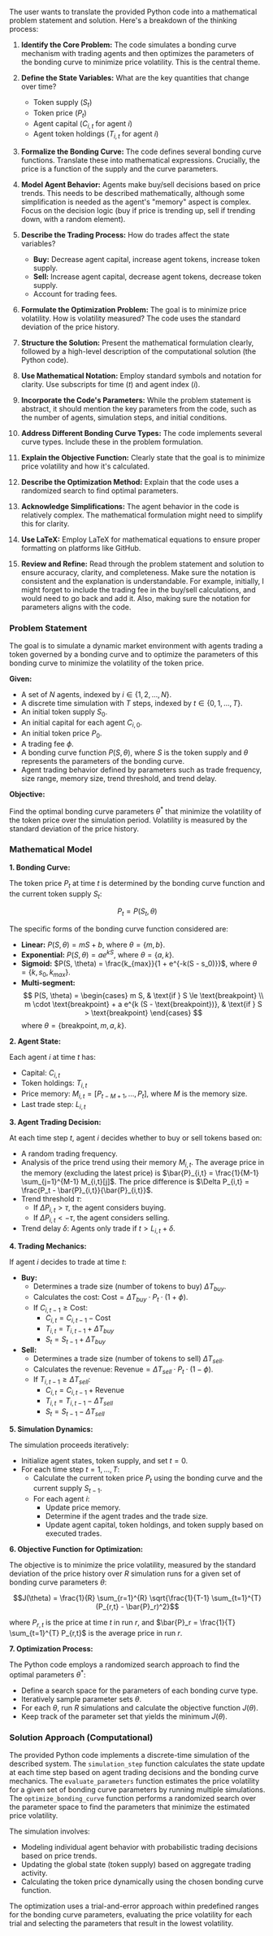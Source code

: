 The user wants to translate the provided Python code into a mathematical problem statement and solution. Here's a breakdown of the thinking process:

1. **Identify the Core Problem:** The code simulates a bonding curve mechanism with trading agents and then optimizes the parameters of the bonding curve to minimize price volatility. This is the central theme.

2. **Define the State Variables:** What are the key quantities that change over time?
    * Token supply ($S_t$)
    * Token price ($P_t$)
    * Agent capital ($C_{i,t}$ for agent $i$)
    * Agent token holdings ($T_{i,t}$ for agent $i$)

3. **Formalize the Bonding Curve:** The code defines several bonding curve functions. Translate these into mathematical expressions. Crucially, the price is a function of the supply and the curve parameters.

4. **Model Agent Behavior:**  Agents make buy/sell decisions based on price trends. This needs to be described mathematically, although some simplification is needed as the agent's "memory" aspect is complex. Focus on the decision logic (buy if price is trending up, sell if trending down, with a random element).

5. **Describe the Trading Process:**  How do trades affect the state variables?
    * **Buy:**  Decrease agent capital, increase agent tokens, increase token supply.
    * **Sell:** Increase agent capital, decrease agent tokens, decrease token supply.
    * Account for trading fees.

6. **Formulate the Optimization Problem:** The goal is to minimize price volatility. How is volatility measured? The code uses the standard deviation of the price history.

7. **Structure the Solution:**  Present the mathematical formulation clearly, followed by a high-level description of the computational solution (the Python code).

8. **Use Mathematical Notation:** Employ standard symbols and notation for clarity. Use subscripts for time ($t$) and agent index ($i$).

9. **Incorporate the Code's Parameters:**  While the problem statement is abstract, it should mention the key parameters from the code, such as the number of agents, simulation steps, and initial conditions.

10. **Address Different Bonding Curve Types:** The code implements several curve types. Include these in the problem formulation.

11. **Explain the Objective Function:**  Clearly state that the goal is to minimize price volatility and how it's calculated.

12. **Describe the Optimization Method:** Explain that the code uses a randomized search to find optimal parameters.

13. **Acknowledge Simplifications:** The agent behavior in the code is relatively complex. The mathematical formulation might need to simplify this for clarity.

14. **Use LaTeX:** Employ LaTeX for mathematical equations to ensure proper formatting on platforms like GitHub.

15. **Review and Refine:** Read through the problem statement and solution to ensure accuracy, clarity, and completeness. Make sure the notation is consistent and the explanation is understandable. For example, initially, I might forget to include the trading fee in the buy/sell calculations, and would need to go back and add it. Also, making sure the notation for parameters aligns with the code.

### Problem Statement

The goal is to simulate a dynamic market environment with agents trading a token governed by a bonding curve and to optimize the parameters of this bonding curve to minimize the volatility of the token price.

**Given:**

*   A set of $N$ agents, indexed by $i \in \{1, 2, ..., N\}$.
*   A discrete time simulation with $T$ steps, indexed by $t \in \{0, 1, ..., T\}$.
*   An initial token supply $S_0$.
*   An initial capital for each agent $C_{i,0}$.
*   An initial token price $P_0$.
*   A trading fee $\phi$.
*   A bonding curve function $P(S, \theta)$, where $S$ is the token supply and $\theta$ represents the parameters of the bonding curve.
*   Agent trading behavior defined by parameters such as trade frequency, size range, memory size, trend threshold, and trend delay.

**Objective:**

Find the optimal bonding curve parameters $\theta^*$ that minimize the volatility of the token price over the simulation period. Volatility is measured by the standard deviation of the price history.

### Mathematical Model

**1. Bonding Curve:**

The token price $P_t$ at time $t$ is determined by the bonding curve function and the current token supply $S_t$:

$$P_t = P(S_t, \theta)$$

The specific forms of the bonding curve function considered are:

*   **Linear:** $P(S, \theta) = m S + b$, where $\theta = \{m, b\}$.
*   **Exponential:** $P(S, \theta) = a e^{k S}$, where $\theta = \{a, k\}$.
*   **Sigmoid:** $P(S, \theta) = \frac{k_{max}}{1 + e^{-k(S - s_0)}}$, where $\theta = \{k, s_0, k_{max}\}$.
*   **Multi-segment:**
    $$
    P(S, \theta) =
    \begin{cases}
      m S, & \text{if } S \le \text{breakpoint} \\
      m \cdot \text{breakpoint} + a e^{k (S - \text{breakpoint})}, & \text{if } S > \text{breakpoint}
    \end{cases}
    $$
    where $\theta = \{\text{breakpoint}, m, a, k\}$.

**2. Agent State:**

Each agent $i$ at time $t$ has:

*   Capital: $C_{i,t}$
*   Token holdings: $T_{i,t}$
*   Price memory: $M_{i,t} = [P_{t-M+1}, ..., P_t]$, where $M$ is the memory size.
*   Last trade step: $L_{i,t}$

**3. Agent Trading Decision:**

At each time step $t$, agent $i$ decides whether to buy or sell tokens based on:

*   A random trading frequency.
*   Analysis of the price trend using their memory $M_{i,t}$. The average price in the memory (excluding the latest price) is $\bar{P}_{i,t} = \frac{1}{M-1} \sum_{j=1}^{M-1} M_{i,t}[j]$. The price difference is $\Delta P_{i,t} = \frac{P_t - \bar{P}_{i,t}}{\bar{P}_{i,t}}$.
*   Trend threshold $\tau$:
    *   If $\Delta P_{i,t} > \tau$, the agent considers buying.
    *   If $\Delta P_{i,t} < -\tau$, the agent considers selling.
*   Trend delay $\delta$: Agents only trade if $t > L_{i,t} + \delta$.

**4. Trading Mechanics:**

If agent $i$ decides to trade at time $t$:

*   **Buy:**
    *   Determines a trade size (number of tokens to buy) $\Delta T_{buy}$.
    *   Calculates the cost: $\text{Cost} = \Delta T_{buy} \cdot P_t \cdot (1 + \phi)$.
    *   If $C_{i,t-1} \ge \text{Cost}$:
        *   $C_{i,t} = C_{i,t-1} - \text{Cost}$
        *   $T_{i,t} = T_{i,t-1} + \Delta T_{buy}$
        *   $S_t = S_{t-1} + \Delta T_{buy}$
*   **Sell:**
    *   Determines a trade size (number of tokens to sell) $\Delta T_{sell}$.
    *   Calculates the revenue: $\text{Revenue} = \Delta T_{sell} \cdot P_t \cdot (1 - \phi)$.
    *   If $T_{i,t-1} \ge \Delta T_{sell}$:
        *   $C_{i,t} = C_{i,t-1} + \text{Revenue}$
        *   $T_{i,t} = T_{i,t-1} - \Delta T_{sell}$
        *   $S_t = S_{t-1} - \Delta T_{sell}$

**5. Simulation Dynamics:**

The simulation proceeds iteratively:

*   Initialize agent states, token supply, and set $t=0$.
*   For each time step $t = 1, ..., T$:
    *   Calculate the current token price $P_t$ using the bonding curve and the current supply $S_{t-1}$.
    *   For each agent $i$:
        *   Update price memory.
        *   Determine if the agent trades and the trade size.
        *   Update agent capital, token holdings, and token supply based on executed trades.

**6. Objective Function for Optimization:**

The objective is to minimize the price volatility, measured by the standard deviation of the price history over $R$ simulation runs for a given set of bonding curve parameters $\theta$:

$$J(\theta) = \frac{1}{R} \sum_{r=1}^{R} \sqrt{\frac{1}{T-1} \sum_{t=1}^{T} (P_{r,t} - \bar{P}_r)^2}$$

where $P_{r,t}$ is the price at time $t$ in run $r$, and $\bar{P}_r = \frac{1}{T} \sum_{t=1}^{T} P_{r,t}$ is the average price in run $r$.

**7. Optimization Process:**

The Python code employs a randomized search approach to find the optimal parameters $\theta^*$:

*   Define a search space for the parameters of each bonding curve type.
*   Iteratively sample parameter sets $\theta$.
*   For each $\theta$, run $R$ simulations and calculate the objective function $J(\theta)$.
*   Keep track of the parameter set that yields the minimum $J(\theta)$.

### Solution Approach (Computational)

The provided Python code implements a discrete-time simulation of the described system. The `simulation_step` function calculates the state update at each time step based on agent trading decisions and the bonding curve mechanics. The `evaluate_parameters` function estimates the price volatility for a given set of bonding curve parameters by running multiple simulations. The `optimize_bonding_curve` function performs a randomized search over the parameter space to find the parameters that minimize the estimated price volatility.

The simulation involves:

*   Modeling individual agent behavior with probabilistic trading decisions based on price trends.
*   Updating the global state (token supply) based on aggregate trading activity.
*   Calculating the token price dynamically using the chosen bonding curve function.

The optimization uses a trial-and-error approach within predefined ranges for the bonding curve parameters, evaluating the price volatility for each trial and selecting the parameters that result in the lowest volatility.

